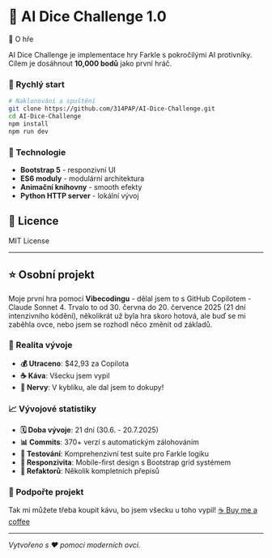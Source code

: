 # 🎲 AI Dice Challenge 1.0

🎯 O hře

AI Dice Challenge je implementace hry Farkle s pokročilými AI protivníky. Cílem je dosáhnout **10,000 bodů** jako první hráč.

### 🚀 Rychlý start

```bash
# Naklonování a spuštění
git clone https://github.com/314PAP/AI-Dice-Challenge.git
cd AI-Dice-Challenge
npm install
npm run dev
```

### 🔧 Technologie

- **Bootstrap 5** - responzivní UI
- **ES6 moduly** - modulární architektura
- **Animační knihovny** - smooth efekty
- **Python HTTP server** - lokální vývoj

## 📄 Licence

MIT License

---

## ⭐ Osobní projekt

Moje první hra pomocí **Vibecodingu** - dělal jsem to s GitHub Copilotem - Claude Sonnet 4. Trvalo to od 30. června do 20. července 2025 (21 dní intenzivního kódění), několikrát už byla hra skoro hotová, ale buď se mi zaběhla ovce, nebo jsem se rozhodl něco změnit od základů.

### 💸 Realita vývoje

- **💰 Utraceno**: $42,93 za Copilota
- **☕ Káva**: Všecku jsem vypil
- **🧠 Nervy**: V kyblíku, ale dal jsem to dokupy!

### 📈 Vývojové statistiky

- **🗓️ Doba vývoje**: 21 dní (30.6. - 20.7.2025)
- **📊 Commits**: 370+ verzí s automatickým zálohováním
- **🧪 Testování**: Komprehenzivní test suite pro Farkle logiku
- **📱 Responzivita**: Mobile-first design s Bootstrap grid systémem
- **🔄 Refaktorů**: Několik kompletních přepisů

### 💝 Podpořte projekt

Tak mi můžete třeba koupit kávu, bo jsem všecku u toho vypil! [☕ Buy me a coffee](https://buymeacoffee.com/pipap)

---

*Vytvořeno s ❤️ pomocí moderních ovcí.*
